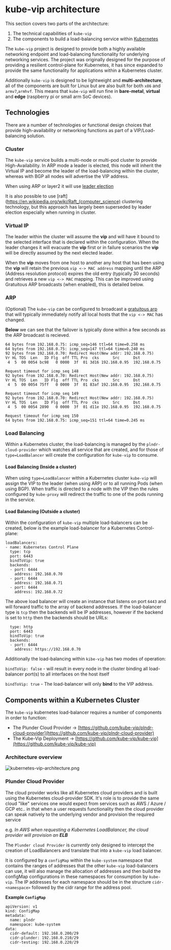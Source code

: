 # **kube-vip** architecture

This section covers two parts of the architecture: 

1. The technical capabilities of `kube-vip`
2. The components to build a load-balancing service within [Kubernetes](https://kubernetes.io)

The `kube-vip` project is designed to provide both a highly available networking endpoint and load-balancing functionality for underlying networking services. The project was originally designed for the purpose of providing a resilient control-plane for Kubernetes, it has since expanded to provide the same functionality for applications within a Kubernetes cluster.

Additionally `kube-vip` is designed to be lightweight and **multi-architecture**, all of the components are built for Linux but are also built for both `x86` and `armv7`,`armhvf`. This means that `kube-vip` will run fine in **bare-metal**, **virtual** and **edge** (raspberry pi or small arm SoC devices). 

## Technologies

There are a number of technologies or functional design choices that provide high-availability or networking functions as part of a VIP/Load-balancing solution.

### Cluster

The `kube-vip` service builds a multi-node or multi-pod cluster to provide High-Availability. In ARP mode a leader is elected, this node will inherit the Virtual IP and become the leader of the load-balancing within the cluster, whereas with BGP all nodes will advertise the VIP address.

When using ARP or layer2 it will use [leader election](https://godoc.org/k8s.io/client-go/tools/leaderelection)

It is also possible to use [raft](https://en.wikipedia.org/wiki/Raft_(computer_science) clustering technology, but this approach has largely been superseded by leader election especially when running in cluster.

### Virtual IP

The leader within the cluster will assume the **vip** and will have it bound to the selected interface that is declared within the configuration. When the leader changes it will evacuate the **vip** first or in failure scenarios the **vip** will be directly assumed by the next elected leader.

When the **vip** moves from one host to another any host that has been using the **vip** will retain the previous `vip <-> MAC address` mapping until the ARP (Address resolution protocol) expires the old entry (typically 30 seconds) and retrieves a new `vip <-> MAC` mapping. This can be improved using Gratuitous ARP broadcasts (when enabled), this is detailed below.

### ARP

(Optional) The `kube-vip` can be configured to broadcast a [gratuitous arp](https://wiki.wireshark.org/Gratuitous_ARP) that will typically immediately notify all local hosts that the `vip <-> MAC` has changed.

**Below** we can see that the failover is typically done within a few seconds as the ARP broadcast is recieved.

```
64 bytes from 192.168.0.75: icmp_seq=146 ttl=64 time=0.258 ms
64 bytes from 192.168.0.75: icmp_seq=147 ttl=64 time=0.240 ms
92 bytes from 192.168.0.70: Redirect Host(New addr: 192.168.0.75)
Vr HL TOS  Len   ID Flg  off TTL Pro  cks      Src      Dst
 4  5  00 0054 bc98   0 0000  3f  01 3d16 192.168.0.95  192.168.0.75 

Request timeout for icmp_seq 148
92 bytes from 192.168.0.70: Redirect Host(New addr: 192.168.0.75)
Vr HL TOS  Len   ID Flg  off TTL Pro  cks      Src      Dst
 4  5  00 0054 75ff   0 0000  3f  01 83af 192.168.0.95  192.168.0.75 

Request timeout for icmp_seq 149
92 bytes from 192.168.0.70: Redirect Host(New addr: 192.168.0.75)
Vr HL TOS  Len   ID Flg  off TTL Pro  cks      Src      Dst
 4  5  00 0054 2890   0 0000  3f  01 d11e 192.168.0.95  192.168.0.75 

Request timeout for icmp_seq 150
64 bytes from 192.168.0.75: icmp_seq=151 ttl=64 time=0.245 ms
```

### Load Balancing

Within a Kubernetes cluster, the load-balancing is managed by the `plndr-cloud-provider` which watches all service that are created, and for those of `type=LoadBalancer` will create the configuration for `kube-vip` to consume.

#### Load Balancing (Inside a cluster)

When using `type=LoadBalancer` within a Kubernetes cluster `kube-vip` will assign the VIP to the leader (when using ARP) or to all running Pods (when using BGP). When traffic is directed to a node with the VIP then the rules configured by `kube-proxy` will redirect the traffic to one of the pods running in the service.

#### Load Balancing (Outside a cluster)

Within the configuration of `kube-vip` multiple load-balancers can be created, below is the example load-balancer for a Kubernetes Control-plane:

```
loadBalancers:
- name: Kubernetes Control Plane
  type: tcp
  port: 6443
  bindToVip: true
  backends:
  - port: 6444
    address: 192.168.0.70
  - port: 6444
    address: 192.168.0.71
  - port: 6444
    address: 192.168.0.72
```

The above load balancer will create an instance that listens on port `6443` and will forward traffic to the array of backend addresses. If the load-balancer type is `tcp` then the backends will be IP addresses, however if the backend is set to `http` then the backends should be URLs:

```
  type: http
  port: 6443
  bindToVip: true
  backends:
  - port: 6444
    address: https://192.168.0.70
```

Additionally the load-balancing within `kibe-vip` has two modes of operation:

`bindToVip: false` - will result in every node in the cluster binding all load-balancer port(s) to all interfaces on the host itself

`bindToVip: true` - The load-balancer will only **bind** to the VIP address.


## Components within a Kubernetes Cluster

The `kube-vip` kubernetes load-balancer requires a number of components in order to function:

- The Plunder Cloud Provider -> [https://github.com/kube-vip/plndr-cloud-provider](https://github.com/kube-vip/plndr-cloud-provider)
- The Kube-Vip Deployment -> [https://github.com/kube-vip/kube-vip](https://github.com/kube-vip/kube-vip)

### Architecture overview

![kubernetes-vip-architecture.png](kubernetes-vip-architecture.png)

### Plunder Cloud Provider

The cloud provider works like all Kubernetes cloud providers and is built using the Kubernetes cloud-provider SDK. It's role is to provide the same cloud "like" services one would expect from services such as AWS / Azure / GCP etc.. in that when a user requests functionality then the cloud provider can speak natively to the underlying vendor and provision the required service 

e.g. _In AWS when requesting a Kubernetes LoadBalancer, the cloud provider will provision an **ELB**_ 

The `Plunder cloud Provider` is *currently* only designed to intercept the creation of LoadBalancers and translate that into a `kube-vip` load balancer. 

It is configured by a `configMap` within the `kube-system` namespace that contains the ranges of addresses that the other `kube-vip` load-balancers can use, it will also manage the allocation of addresses and then build the configMap configurations in these namespaces for consumption by `kube-vip`. The IP addresses for each namespace should be in the structure `cidr-<namespace>` followed by the cidr range for the address pool.

**Example `ConfigMap`**

```
apiVersion: v1
kind: ConfigMap
metadata:
  name: plndr
  namespace: kube-system
data:
  cidr-default: 192.168.0.200/29
  cidr-plunder: 192.168.0.210/29
  cidr-testing: 192.168.0.220/29
``` 
